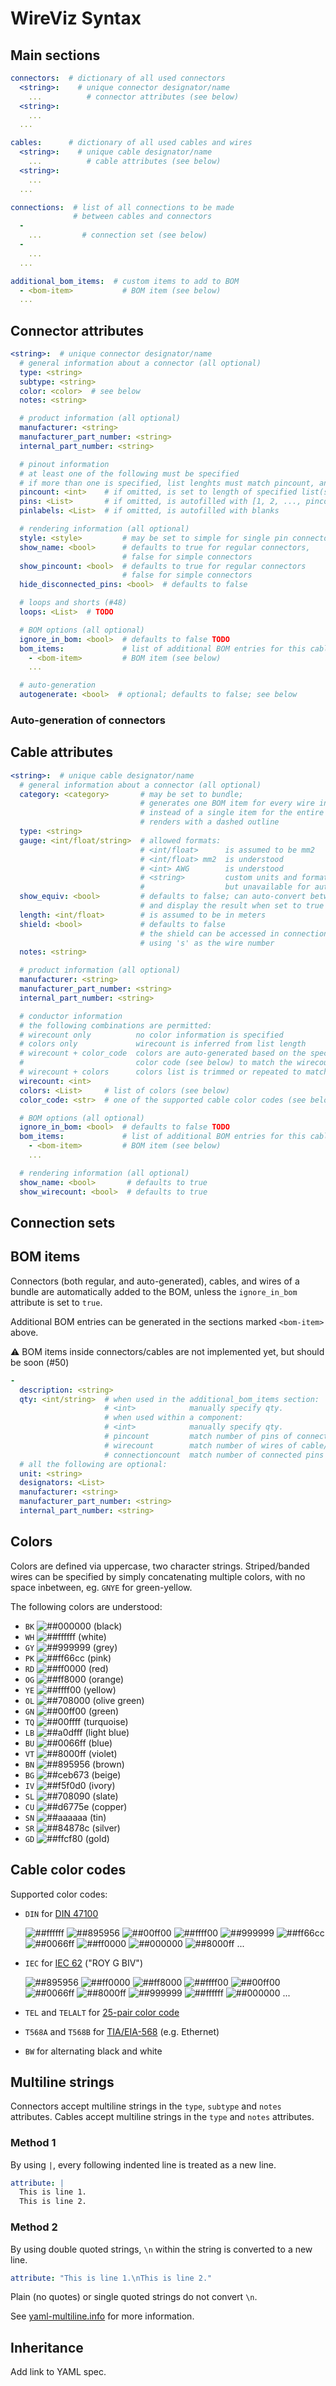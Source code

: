 # WireViz Syntax

## Main sections

```yaml
connectors:  # dictionary of all used connectors
  <string>:    # unique connector designator/name
    ...          # connector attributes (see below)
  <string>:
    ...
  ...

cables:      # dictionary of all used cables and wires
  <string>:    # unique cable designator/name
    ...          # cable attributes (see below)
  <string>:
    ...
  ...

connections:  # list of all connections to be made
              # between cables and connectors
  -
    ...         # connection set (see below)
  -
    ...
  ...

additional_bom_items:  # custom items to add to BOM
  - <bom-item>           # BOM item (see below)
  ...

```

## Connector attributes

```yaml
<string>:  # unique connector designator/name
  # general information about a connector (all optional)
  type: <string>
  subtype: <string>
  color: <color>  # see below
  notes: <string>

  # product information (all optional)
  manufacturer: <string>
  manufacturer_part_number: <string>
  internal_part_number: <string>

  # pinout information
  # at least one of the following must be specified
  # if more than one is specified, list lenghts must match pincount, and each other
  pincount: <int>    # if omitted, is set to length of specified list(s)
  pins: <List>       # if omitted, is autofilled with [1, 2, ..., pincount]
  pinlabels: <List>  # if omitted, is autofilled with blanks

  # rendering information (all optional)
  style: <style>         # may be set to simple for single pin connectors
  show_name: <bool>      # defaults to true for regular connectors,
                         # false for simple connectors
  show_pincount: <bool>  # defaults to true for regular connectors
                         # false for simple connectors
  hide_disconnected_pins: <bool>  # defaults to false

  # loops and shorts (#48)
  loops: <List>  # TODO

  # BOM options (all optional)
  ignore_in_bom: <bool>  # defaults to false TODO
  bom_items:             # list of additional BOM entries for this cable/bundle TODO
    - <bom-item>         # BOM item (see below)
    ...

  # auto-generation
  autogenerate: <bool>  # optional; defaults to false; see below

```

### Auto-generation of connectors

<!-- TODO -->

## Cable attributes

```yaml
<string>:  # unique cable designator/name
  # general information about a connector (all optional)
  category: <category>       # may be set to bundle;
                             # generates one BOM item for every wire in the bundle
                             # instead of a single item for the entire cable;
                             # renders with a dashed outline
  type: <string>
  gauge: <int/float/string>  # allowed formats:
                             # <int/float>      is assumed to be mm2
                             # <int/float> mm2  is understood
                             # <int> AWG        is understood
                             # <string>         custom units and formats are allowed
                             #                  but unavailable for auto-conversion
  show_equiv: <bool>         # defaults to false; can auto-convert between mm2 and AWG
                             # and display the result when set to true
  length: <int/float>        # is assumed to be in meters
  shield: <bool>             # defaults to false
                             # the shield can be accessed in connections
                             # using 's' as the wire number
  notes: <string>

  # product information (all optional)
  manufacturer: <string>
  manufacturer_part_number: <string>
  internal_part_number: <string>

  # conductor information
  # the following combinations are permitted:
  # wirecount only          no color information is specified
  # colors only             wirecount is inferred from list length
  # wirecount + color_code  colors are auto-generated based on the specified
  #                         color code (see below) to match the wirecount
  # wirecount + colors      colors list is trimmed or repeated to match the wirecount
  wirecount: <int>
  colors: <List>     # list of colors (see below)
  color_code: <str>  # one of the supported cable color codes (see below)

  # BOM options (all optional)
  ignore_in_bom: <bool>  # defaults to false TODO
  bom_items:             # list of additional BOM entries for this cable/bundle TODO
    - <bom-item>         # BOM item (see below)
    ...

  # rendering information (all optional)
  show_name: <bool>       # defaults to true
  show_wirecount: <bool>  # defaults to true

```

## Connection sets

<!-- TODO -->

## BOM items

Connectors (both regular, and auto-generated), cables, and wires of a bundle are automatically added to the BOM,
unless the `ignore_in_bom` attribute is set to `true`.

Additional BOM entries can be generated in the sections marked `<bom-item>` above.

<!-- TODO -->
:warning: BOM items inside connectors/cables are not implemented yet, but should be soon (#50)

```yaml
-
  description: <string>              
  qty: <int/string>  # when used in the additional_bom_items section:
                     # <int>            manually specify qty.
                     # when used within a component:
                     # <int>            manually specify qty.
                     # pincount         match number of pins of connector
                     # wirecount        match number of wires of cable/bundle
                     # connectioncount  match number of connected pins
  # all the following are optional:
  unit: <string>
  designators: <List>
  manufacturer: <string>
  manufacturer_part_number: <string>
  internal_part_number: <string>
```

## Colors

Colors are defined via uppercase, two character strings.
Striped/banded wires can be specified by simply concatenating multiple colors, with no space inbetween, eg. `GNYE` for green-yellow.

The following colors are understood:

- `BK` ![##000000](https://via.placeholder.com/15/000000/000000?text=+) (black)
- `WH` ![##ffffff](https://via.placeholder.com/15/ffffff/000000?text=+) (white)
- `GY` ![##999999](https://via.placeholder.com/15/999999/000000?text=+) (grey)
- `PK` ![##ff66cc](https://via.placeholder.com/15/ff66cc/000000?text=+) (pink)
- `RD` ![##ff0000](https://via.placeholder.com/15/ff0000/000000?text=+) (red)
- `OG` ![##ff8000](https://via.placeholder.com/15/ff8000/000000?text=+) (orange)
- `YE` ![##ffff00](https://via.placeholder.com/15/ffff00/000000?text=+) (yellow)
- `OL` ![##708000](https://via.placeholder.com/15/708000/000000?text=+) (olive green)
- `GN` ![##00ff00](https://via.placeholder.com/15/00ff00/000000?text=+) (green)
- `TQ` ![##00ffff](https://via.placeholder.com/15/00ffff/000000?text=+) (turquoise)
- `LB` ![##a0dfff](https://via.placeholder.com/15/a0dfff/000000?text=+) (light blue)
- `BU` ![##0066ff](https://via.placeholder.com/15/0066ff/000000?text=+) (blue)
- `VT` ![##8000ff](https://via.placeholder.com/15/8000ff/000000?text=+) (violet)
- `BN` ![##895956](https://via.placeholder.com/15/895956/000000?text=+) (brown)
- `BG` ![##ceb673](https://via.placeholder.com/15/ceb673/000000?text=+) (beige)
- `IV` ![##f5f0d0](https://via.placeholder.com/15/f5f0d0/000000?text=+) (ivory)
- `SL` ![##708090](https://via.placeholder.com/15/708090/000000?text=+) (slate)
- `CU` ![##d6775e](https://via.placeholder.com/15/d6775e/000000?text=+) (copper)
- `SN` ![##aaaaaa](https://via.placeholder.com/15/aaaaaa/000000?text=+) (tin)
- `SR` ![##84878c](https://via.placeholder.com/15/84878c/000000?text=+) (silver)
- `GD` ![##ffcf80](https://via.placeholder.com/15/ffcf80/000000?text=+) (gold)

<!-- color list generated with a helper script: -->
<!-- https://gist.github.com/formatc1702/3c93fb4c5e392364899283f78672b952 -->

## Cable color codes

Supported color codes:

- `DIN` for [DIN 47100](https://en.wikipedia.org/wiki/DIN_47100)

  ![##ffffff](https://via.placeholder.com/15/ffffff/000000?text=+)
  ![##895956](https://via.placeholder.com/15/895956/000000?text=+)
  ![##00ff00](https://via.placeholder.com/15/00ff00/000000?text=+)
  ![##ffff00](https://via.placeholder.com/15/ffff00/000000?text=+)
  ![##999999](https://via.placeholder.com/15/999999/000000?text=+)
  ![##ff66cc](https://via.placeholder.com/15/ff66cc/000000?text=+)
  ![##0066ff](https://via.placeholder.com/15/0066ff/000000?text=+)
  ![##ff0000](https://via.placeholder.com/15/ff0000/000000?text=+)
  ![##000000](https://via.placeholder.com/15/000000/000000?text=+)
  ![##8000ff](https://via.placeholder.com/15/8000ff/000000?text=+)
  ...

- `IEC` for [IEC 62](https://en.wikipedia.org/wiki/Electronic_color_code#Color_band_system) ("ROY G BIV")

  ![##895956](https://via.placeholder.com/15/895956/000000?text=+)
  ![##ff0000](https://via.placeholder.com/15/ff0000/000000?text=+)
  ![##ff8000](https://via.placeholder.com/15/ff8000/000000?text=+)
  ![##ffff00](https://via.placeholder.com/15/ffff00/000000?text=+)
  ![##00ff00](https://via.placeholder.com/15/00ff00/000000?text=+)
  ![##0066ff](https://via.placeholder.com/15/0066ff/000000?text=+)
  ![##8000ff](https://via.placeholder.com/15/8000ff/000000?text=+)
  ![##999999](https://via.placeholder.com/15/999999/000000?text=+)
  ![##ffffff](https://via.placeholder.com/15/ffffff/000000?text=+)
  ![##000000](https://via.placeholder.com/15/000000/000000?text=+)
  ...

- `TEL` and `TELALT`  for [25-pair color code](https://en.wikipedia.org/wiki/Electronic_color_code#Color_band_system)
- `T568A` and `T568B` for [TIA/EIA-568](https://en.wikipedia.org/wiki/TIA/EIA-568#Wiring) (e.g. Ethernet)
- `BW` for alternating black and white



## Multiline strings

Connectors accept multiline strings in the `type`, `subtype` and `notes` attributes.
Cables accept multiline strings in the `type` and `notes` attributes.

### Method 1

By using `|`, every following indented line is treated as a new line.

```yaml
attribute: |
  This is line 1.
  This is line 2.
```

### Method 2

By using double quoted strings, `\n` within the string is converted to a new line.

```yaml
attribute: "This is line 1.\nThis is line 2."
```

Plain (no quotes) or single quoted strings do not convert `\n`.

See [yaml-multiline.info](https://yaml-multiline.info/) for more information.

## Inheritance

Add link to YAML spec.

